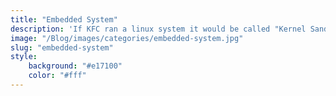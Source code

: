 ```yaml
---
title: "Embedded System"
description: 'If KFC ran a linux system it would be called "Kernel Sanders"'
image: "/Blog/images/categories/embedded-system.jpg"
slug: "embedded-system"
style:
    background: "#e17100" 
    color: "#fff"
---
```

